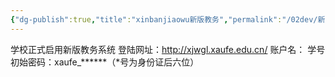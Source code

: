 ```yaml
---
{"dg-publish":true,"title":"xinbanjiaowu新版教务","permalink":"/02dev/新版教务 new xaufe/","dgPassFrontmatter":true,"created":"","updated":""}
---
```





学校正式启用新版教务系统  登陆网址：http://xjwgl.xaufe.edu.cn/
 账户名： 学号
  初始密码：xaufe_******（*号为身份证后六位）

